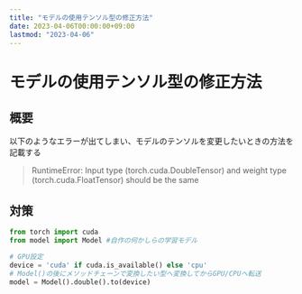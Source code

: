 ```yaml
---
title: "モデルの使用テンソル型の修正方法"
date: 2023-04-06T00:00:00+09:00
lastmod: "2023-04-06"
---
```

# モデルの使用テンソル型の修正方法

## 概要

以下のようなエラーが出てしまい、モデルのテンソルを変更したいときの方法を記載する

> RuntimeError: Input type (torch.cuda.DoubleTensor) and weight type (torch.cuda.FloatTensor) should be the same

## 対策

``` python
from torch import cuda
from model import Model #自作の何かしらの学習モデル

# GPU設定
device = 'cuda' if cuda.is_available() else 'cpu'
# Model()の後にメソッドチェーンで変換したい型へ変換してからGPU/CPUへ転送
model = Model().double().to(device)
```

